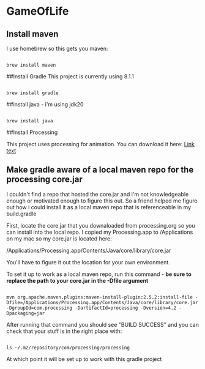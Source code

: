 # GameOfLife

## Install maven 
I use homebrew so this gets you maven:
<pre><code>
brew install maven
</code></pre>
##Install Gradle
This project is currently using 8.1.1
<pre><code>
brew install gradle
</code></pre>
##install java - i'm using jdk20
<pre><code>
brew install java
</code></pre>

##Install Processing

This project uses processing for animation.  You can download it here: [Link text](https://processing.org/download)

## Make gradle aware of a local maven repo for the processing core.jar
I couldn't find a repo that hosted the core.jar and i'm not knowledgeable enough or motivated enough to figure this out.  So a friend helped me figure out how i could install it as a local maven repo that is referenceable in my build.gradle

First, locate the core.jar that you downaloaded from processing.org so you can install into the local repo.  I copied my Processing.app to /Applications on my mac so my core.jar is located here:

/Applications/Processing.app/Contents/Java/core/library/core.jar

You'll have to figure it out the location for your own environment.

To set it up to work as a local maven repo, run this command - **be sure to replace the path to your core.jar in the -Dfile argument** 

<pre><code>
mvn org.apache.maven.plugins:maven-install-plugin:2.5.2:install-file -Dfile=/Applications/Processing.app/Contents/Java/core/library/core.jar -DgroupId=com.processing -DartifactId=processing -Dversion=4.2 -Dpackaging=jar
</code></pre>

After running that command you should see "BUILD SUCCESS" and you can check that your stuff is in the right place with: 

<pre><code>
ls ~/.m2/repository/com/processing/processing
</code></pre>

At which point it will be set up to work with this gradle project
